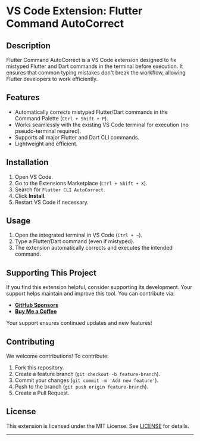 # VS Code Extension: Flutter Command AutoCorrect

## Description
Flutter Command AutoCorrect is a VS Code extension designed to fix mistyped Flutter and Dart commands in the terminal before execution. It ensures that common typing mistakes don't break the workflow, allowing Flutter developers to work efficiently.

## Features
- Automatically corrects mistyped Flutter/Dart commands in the Command Palette (`Ctrl + Shift + P`).
- Works seamlessly with the existing VS Code terminal for execution (no pseudo-terminal required).
- Supports all major Flutter and Dart CLI commands.
- Lightweight and efficient.

## Installation
1. Open VS Code.
2. Go to the Extensions Marketplace (`Ctrl + Shift + X`).
3. Search for `Flutter CLI AutoCorrect`.
4. Click **Install**.
5. Restart VS Code if necessary.

## Usage
1. Open the integrated terminal in VS Code (`Ctrl + ~`).
2. Type a Flutter/Dart command (even if mistyped).
3. The extension automatically corrects and executes the intended command.

## Supporting This Project
If you find this extension helpful, consider supporting its development. Your support helps maintain and improve this tool. You can contribute via:
- **[GitHub Sponsors](https://github.com/sponsors/apratim-arora)**
- **[Buy Me a Coffee](https://www.buymeacoffee.com/my-profile)**

Your support ensures continued updates and new features!

## Contributing
We welcome contributions! To contribute:
1. Fork this repository.
2. Create a feature branch (`git checkout -b feature-branch`).
3. Commit your changes (`git commit -m 'Add new feature'`).
4. Push to the branch (`git push origin feature-branch`).
5. Create a Pull Request.

## License
This extension is licensed under the MIT License. See [LICENSE](./LICENSE) for details.

---
